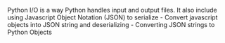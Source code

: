 Python I/O is a way Python handles input and output files. It also include using Javascript Object Notation (JSON) to serialize - Convert javascript objects into JSON string and deserializing - Converting JSON strings to Python Objects
